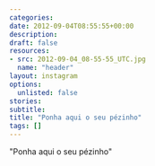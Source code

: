 ```yaml
---
categories:
date: 2012-09-04T08:55:55+00:00
description:
draft: false
resources:
- src: 2012-09-04_08-55-55_UTC.jpg
  name: "header"
layout: instagram
options:
  unlisted: false
stories:
subtitle:
title: "Ponha aqui o seu pézinho"
tags: []
---
```


"Ponha aqui o seu pézinho"
